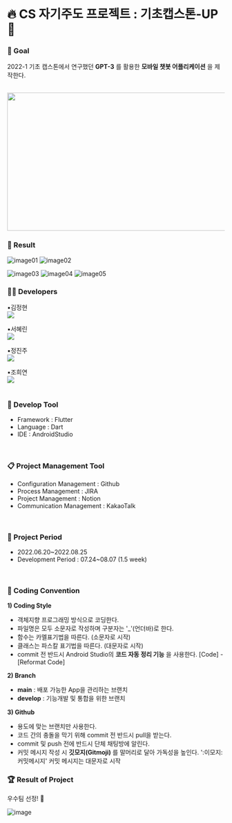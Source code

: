 # 🔥 CS 자기주도 프로젝트 : 기초캡스톤-UP 💪
### 🚩 Goal
2022-1 기초 캡스톤에서 연구했던 __GPT-3__ 를 활용한 __모바일 챗봇 어플리케이션__ 을 제작한다.<br>
<br>

<p><img src="https://user-images.githubusercontent.com/103942182/201093053-3dff5c6f-f808-4077-b18c-b848040598a2.png"  width="850" height="320">
<br>

### 🔖 Result

![image01](https://user-images.githubusercontent.com/103942182/201093440-155dc5bc-a2d0-4ba1-b3e7-5cecd14a4fcb.png)
![image02](https://user-images.githubusercontent.com/103942182/201093516-05247f79-a6fd-4363-af93-646c64faff2b.png)

![image03](https://user-images.githubusercontent.com/103942182/201093514-66c8b71b-a26d-4851-b266-d602b5e5afd5.png)
![image04](https://user-images.githubusercontent.com/103942182/201093511-eac6ce6a-be77-44be-9e08-868249bb5734.png)
![image05](https://user-images.githubusercontent.com/103942182/201093508-de775e8c-2e89-4d33-a582-4e8093c14814.png)
<br>

### 💁‍♀️ Developers
:black_small_square:김정현<br> <a href="https://github.com/Jhyunee"><img src="https://img.shields.io/badge/GitHub-181717?style=for-the-badge&logo=GitHub&logoColor=white"></a><br>
  
:black_small_square:서혜린<br> <a href="https://github.com/sxhxrx"><img src="https://img.shields.io/badge/GitHub-181717?style=for-the-badge&logo=GitHub&logoColor=white"></a><br>
  
:black_small_square:정진주<br> <a href="https://github.com/Ness731"><img src="https://img.shields.io/badge/GitHub-181717?style=for-the-badge&logo=GitHub&logoColor=white"></a><br>
  
:black_small_square:조희연<br> <a href="https://github.com/chy0503"><img src="https://img.shields.io/badge/GitHub-181717?style=for-the-badge&logo=GitHub&logoColor=white"></a><br>
<br>

### 🔧 Develop Tool
- Framework : Flutter
- Language : Dart
- IDE : AndroidStudio
<br>

### 📋 Project Management Tool
- Configuration Management : Github
- Process Management : JIRA
- Project Management : Notion
- Communication Management : KakaoTalk
<br>

### 📅 Project Period
- 2022.06.20~2022.08.25
- Development Period : 07.24~08.07 (1.5 week)
<br>

### 📝 Coding Convention
__1) Coding Style__
- 객체지향 프로그래밍 방식으로 코딩한다.
- 파일명은 모두 소문자로 작성하며 구분자는 '_'(언더바)로 한다.
- 함수는 카멜표기법을 따른다. (소문자로 시작)
- 클래스는 파스칼 표기법을 따른다. (대문자로 시작)
- commit 전 반드시 Android Studio의 __코드 자동 정리 기능__ 을 사용한다. [Code] - [Reformat Code]

__2) Branch__
- __main__ : 배포 가능한 App을 관리하는 브랜치
- __develop__ : 기능개발 및 통합을 위한 브랜치

__3) Github__
- 용도에 맞는 브랜치만 사용한다.
- 코드 간의 충돌을 막기 위해 commit 전 반드시 pull을 받는다.
- commit 및 push 전에 반드시 단체 채팅방에 알린다.
- 커밋 메시지 작성 시 __깃모지(Gitmoji)__ 를 말머리로 달아 가독성을 높인다.
  ':이모지: 커밋메시지' 커밋 메시지는 대문자로 시작

### 🏆 Result of Project
우수팀 선정! 🎉 <br>

![image](https://user-images.githubusercontent.com/103942182/201095300-61c9f149-d480-4170-bb8e-c6a1068ef4f0.png)

<!-- 커밋 테스트: 정진주, 조희연, 서혜린, 김정현 -->
